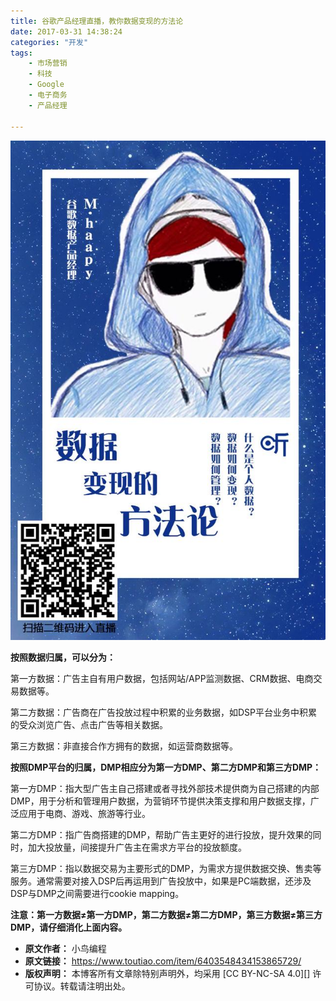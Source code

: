 ```yaml
---
title: 谷歌产品经理直播，教你数据变现的方法论
date: 2017-03-31 14:38:24
categories: "开发"
tags:
	- 市场营销
	- 科技
	- Google
	- 电子商务
	- 产品经理

---
```


![谷歌产品经理直播，教你数据变现的方法论][VJ77-FRVI-YFVA.jpg]

**按照数据归属，可以分为：**

第一方数据：广告主自有用户数据，包括网站/APP监测数据、CRM数据、电商交易数据等。

第二方数据：广告商在广告投放过程中积累的业务数据，如DSP平台业务中积累的受众浏览广告、点击广告等相关数据。

第三方数据：非直接合作方拥有的数据，如运营商数据等。

**按照DMP平台的归属，DMP相应分为第一方DMP、第二方DMP和第三方DMP：**

第一方DMP：指大型广告主自己搭建或者寻找外部技术提供商为自己搭建的内部DMP，用于分析和管理用户数据，为营销环节提供决策支撑和用户数据支撑，广泛应用于电商、游戏、旅游等行业。

第二方DMP：指广告商搭建的DMP，帮助广告主更好的进行投放，提升效果的同时，加大投放量，间接提升广告主在需求方平台的投放额度。

第三方DMP：指以数据交易为主要形式的DMP，为需求方提供数据交换、售卖等服务。通常需要对接入DSP后再运用到广告投放中，如果是PC端数据，还涉及DSP与DMP之间需要进行cookie mapping。

**注意：第一方数据≠第一方DMP，第二方数据≠第二方DMP，第三方数据≠第三方DMP，请仔细消化上面内容。**


[VJ77-FRVI-YFVA.jpg]: static/resources/crawler/VJ77-FRVI-YFVA.jpg
 *  **原文作者：** 小鸟编程
 *  **原文链接：** https://www.toutiao.com/item/6403548434153865729/
 *  **版权声明：** 本博客所有文章除特别声明外，均采用 [CC BY-NC-SA 4.0][] 许可协议。转载请注明出处。
